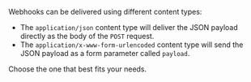 Webhooks can be delivered using different content types:

- The `application/json` content type will deliver the JSON payload directly as the body of the `POST` request.
- The `application/x-www-form-urlencoded` content type will send the JSON payload as a form parameter called `payload`.

Choose the one that best fits your needs.
